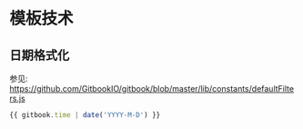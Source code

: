 # 模板技术

## 日期格式化

参见: https://github.com/GitbookIO/gitbook/blob/master/lib/constants/defaultFilters.js

```js
{{ gitbook.time | date('YYYY-M-D') }}
```
